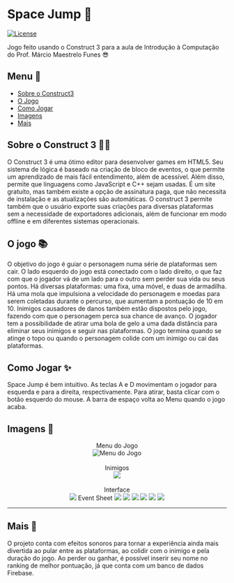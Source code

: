# Space Jump 🚀

[![License](https://img.shields.io/badge/License-MIT-blue.svg)](LICENSE)

Jogo feito usando o Construct 3 para a aula de Introdução à Computação do Prof. Márcio Maestrelo Funes 😎

## Menu 🚀

- [Sobre o Construct3](https://github.com/DiasEllen26/template-readme/tree/main/construct)
- [O Jogo](https://github.com/DiasEllen26/template-readme/tree/main/jogo)
- [Como Jogar](https://github.com/DiasEllen26/template-readme/blob/main/cards/instrucoes.md)
- [Imagens](https://github.com/DiasEllen26/template-readme/blob/main/cards/imagens.md)
- [Mais](https://github.com/DiasEllen26/template-readme/blob/main/icones/mais.md)

## Sobre o Construct 3 🙋‍♂️

O Construct 3 é uma ótimo editor para desenvolver games em HTML5. Seu sistema de lógica é baseado na criação de bloco de eventos, o que permite um aprendizado de mais fácil entendimento, além de acessível. Além disso, permite que linguagens como JavaScript e C++ sejam usadas. É um site gratuíto, mas também existe a opção de assinatura paga, que não necessita de instalação e as atualizações são automáticas. O construct 3 permite também que o usuário exporte suas criações para diversas plataformas sem a necessidade de exportadores adicionais, além de funcionar em modo offline e em diferentes sistemas operacionais.  

## O jogo 📚

O objetivo do jogo é guiar o personagem numa série de plataformas sem cair. O lado esquerdo do jogo está conectado com o lado direito, o que faz com que o jogador vá de um lado para o outro sem perder sua vida ou seus pontos. Há diversas plataformas: uma fixa, uma móvel, e duas de armadilha. Há uma mola que impulsiona a velocidade do personagem e moedas para serem coletadas durante o percurso, que aumentam a pontuação de 10 em 10. Inimigos causadores de danos também estão dispostos pelo jogo, fazendo com que o personagem perca sua chance de avanço. O jogador tem a possibilidade de atirar uma bola de gelo a uma dada distância para eliminar seus inimigos e seguir nas plataformas. O jogo termina quando se atinge o topo ou quando o personagem colide com um inimigo ou cai das plataformas.

## Como Jogar ✨

Space Jump é bem intuitivo. As teclas A e D movimentam o jogador para esquerda e para a direita, respectivamente. Para atirar, basta clicar com o botão esquerdo do mouse. A barra de espaço volta ao Menu quando o jogo acaba.

## Imagens 🚀

<div align = "center">
  Menu do Jogo<br>
  <img alt = "Menu do Jogo" src = "https://github.com/user-attachments/assets/2bc99f30-d587-471f-82bf-1a2eb1af1ccd"><br><br>
  Inimigos<br>
  <img src = "https://github.com/user-attachments/assets/a878ac00-4f7b-4f37-80e2-d83207ad4f13"><br><br>
  Interface<br>
  <img src = "https://github.com/user-attachments/assets/d54acdac-88c0-451d-9f40-3c3af313bee4">
  Event Sheet
  <img src = "https://github.com/user-attachments/assets/fb3b98ff-a025-4380-9b87-9bd2d65abb26">
  <img src = "https://github.com/user-attachments/assets/7317a5ee-d211-49b8-94b9-1cf6bc6c4762">
  <img src = "https://github.com/user-attachments/assets/09d83331-ad9c-4b8d-88c3-d0295d57a4d1">
  <img src = "https://github.com/user-attachments/assets/4977d17a-607d-43b5-8587-858259e8e420">
  <img src = "https://github.com/user-attachments/assets/dd616862-ae86-47f6-8dd9-a17f9a5f839e">
  <img src = "https://github.com/user-attachments/assets/bd5ba0b9-73ae-42a7-80d1-8f96178a5bbb">
</div>

---

## Mais 🤝

O projeto conta com efeitos sonoros para tornar a experiência ainda mais divertida ao pular entre as plataformas, ao colidir com o inimigo e pela duração do jogo. Ao perder ou ganhar, é possível inserir seu nome no ranking de melhor pontuação, já que conta com um banco de dados Firebase. 
